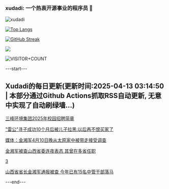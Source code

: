 ### xudadi: 一个热衷开源事业的程序员 👋

![xudadi](https://github-readme-stats-git-masterorgs-github-readme-stats-team.vercel.app/api?username=xudadi)

[![Top Langs](https://github-readme-stats.vercel.app/api/top-langs/?username=xudadi)](https://github.com/anuraghazra/github-readme-stats)

[![GitHub Streak](https://streak-stats.demolab.com?user=xudadi&locale=zh_Hans)](https://git.io/streak-stats)

![](https://raw.githubusercontent.com/xudadi/xudadi/main/assets/github-contribution-grid-snake.svg)

![VISITOR+COUNT](https://komarev.com/ghpvc/?username=xudadi&label=VISITOR+COUNT)


---start---

## Xudadi的每日更新(更新时间:2025-04-13 03:14:50 | 本部分通过Github Actions抓取RSS自动更新, 无意中实现了自动刷绿墙...)

[三峰环境集团2025年校园招聘简章](https://www.gongkaoleida.com/article/2357032)

["雷公"寻子成功10个月后被儿子拉黑:以后再不恨买家了](https://m.163.com/news/article/JSV7IBA305561G0D.html)

[媒体：金湘军4月10日晚从太原家中被带走接受调查](https://m.163.com/news/article/JSVQAQ7305199DKK.html)

[金湘军被查山西省委连夜表态 其曾在多省任职](https://m.163.com/news/article/JSVPVQR605561G0D.html)

[3](https://m.163.com/touch/news/sub/domestic)

[山西省省长金湘军通报被查 今年已有15名中管干部落马](https://m.163.com/news/article/JSVKD2TL0514R9P4.html)

---end---
